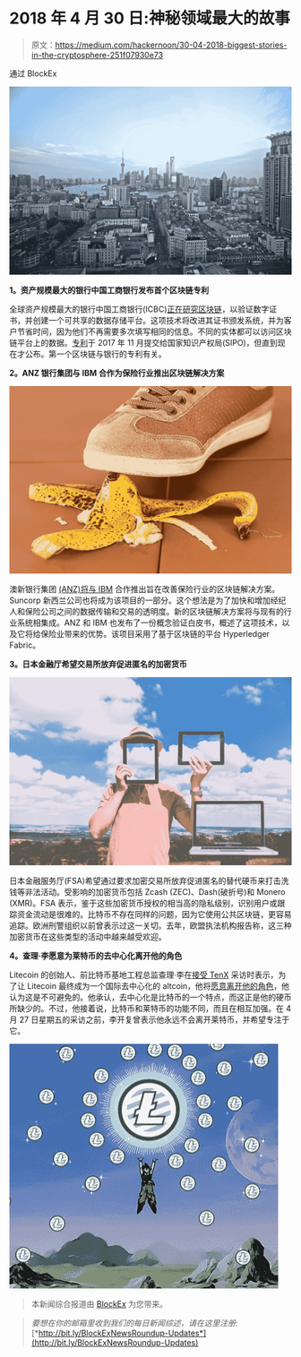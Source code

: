# 2018 年 4 月 30 日:神秘领域最大的故事

> 原文：<https://medium.com/hackernoon/30-04-2018-biggest-stories-in-the-cryptosphere-251f07930e73>

通过 BlockEx

![](img/85d12c58f5187fab6da50f23b821bb07.png)

**1。资产规模最大的银行中国工商银行发布首个区块链专利**

全球资产规模最大的银行中国工商银行(ICBC)[正在研究区块链](https://www.coindesk.com/chinese-bank-giant-wants-to-view-users-certificates-on-blockchain/?utm_content=buffera546a&utm_medium=social&utm_source=twitter.com&utm_campaign=buffer)，以验证数字证书，并创建一个可共享的数据存储平台。这项技术将改进其证书颁发系统，并为客户节省时间，因为他们不再需要多次填写相同的信息。不同的实体都可以访问区块链平台上的数据。[专利](https://www.scribd.com/document/377630914/ICBC#from_embed)于 2017 年 11 月提交给国家知识产权局(SIPO)，但直到现在才公布。第一个区块链与银行的专利有关。

**2。ANZ 银行集团与 IBM 合作为保险行业推出区块链解决方案**

![](img/d4824cc1051ce03a4ba72ed8bd874f11.png)

澳新银行集团 [(ANZ)将与 IBM](https://www.anz.co.nz/resources/2/3/230edff2-58d4-4825-8ffd-d0a6393e6256/developing-blockchain.pdf?MOD=AJPERES&CACHEID=230edff2-58d4-4825-8ffd-d0a6393e6256) 合作推出旨在改善保险行业的区块链解决方案。Suncorp 新西兰公司也将成为该项目的一部分。这个想法是为了加快和增加经纪人和保险公司之间的数据传输和交易的透明度。新的区块链解决方案将与现有的行业系统相集成。ANZ 和 IBM 也发布了一份概念验证白皮书，概述了这项技术，以及它将给保险业带来的优势。该项目采用了基于区块链的平台 Hyperledger Fabric。

**3。日本金融厅希望交易所放弃促进匿名的加密货币**

![](img/55c412ffc9a325e74ed03ad8435b58c5.png)

日本金融服务厅(FSA)希望通过要求加密交易所放弃促进匿名的替代硬币来打击洗钱等非法活动。受影响的加密货币包括 Zcash (ZEC)、Dash(破折号)和 Monero (XMR)。FSA 表示，鉴于这些加密货币授权的相当高的隐私级别，识别用户或跟踪资金流动是很难的。比特币不存在同样的问题，因为它使用公共区块链，更容易追踪。欧洲刑警组织以前曾表示过这一关切。去年，欧盟执法机构报告称，这三种加密货币在这些类型的活动中越来越受欢迎。

**4。查理·李愿意为莱特币的去中心化离开他的角色**

Litecoin 的创始人、前比特币基地工程总监查理·李在[接受 TenX](https://www.youtube.com/watch?v=aHOcTllK1_c&feature=youtu.be&t=10m56s) 采访时表示，为了让 Litecoin 最终成为一个国际去中心化的 altcoin，他将[愿意离开他的角色](https://cointelegraph.com/news/charlie-lee-to-make-litecoin-more-decentralized-eventually-i-would-step-away)，他认为这是不可避免的。他承认，去中心化是比特币的一个特点，而这正是他的硬币所缺少的。不过，他接着说，比特币和莱特币的功能不同，而且在相互加强。在 4 月 27 日星期五的采访之前，李开复曾表示他永远不会离开莱特币，并希望专注于它。

![](img/7b08543c8e48ccb9d297091a79a25e10.png)

> 本新闻综合报道由 [BlockEx](http://bit.ly/BlockEx_) 为您带来。

> *要想在你的邮箱里收到我们的每日新闻综述，请在这里注册:*[*http://bit.ly/BlockExNewsRoundup-Updates*](http://bit.ly/BlockExNewsRoundup-Updates)